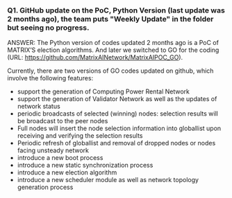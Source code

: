 ### Q1. GitHub update on the PoC, Python Version (last update was 2 months ago), the team puts "Weekly Update" in the folder but seeing no progress.

ANSWER: The Python version of codes updated 2 months ago is a PoC of MATRIX’S election algorithms. And later we switched to GO for the coding (URL: https://github.com/MatrixAINetwork/MatrixAIPOC_GO).

Currently, there are two versions of GO codes updated on github, which involve the following features: 

- support the generation of Computing Power Rental Network
- support the generation of Validator Network as well as the updates of network status
- periodic broadcasts of selected (winning) nodes: selection results will be broadcast to the peer nodes
- Full nodes will insert the node selection information into globallist upon receiving and verifying the selection results
- Periodic refresh of globallist and removal of dropped nodes or nodes facing unsteady network
- introduce a new boot process
- introduce a new static synchronization process
- introduce a new election algorithm
- introduce a new scheduler module as well as network topology generation process
